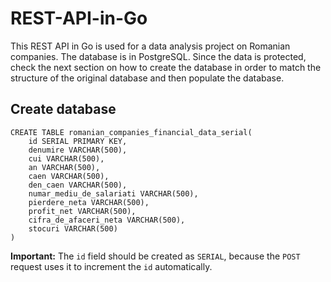 # REST-API-in-Go

This REST API in Go is used for a data analysis project on Romanian companies. The database is in PostgreSQL. Since the data is protected, check the next section on how to create the database in order to match the structure of the original database and then populate the database.

## Create database

```
CREATE TABLE romanian_companies_financial_data_serial(
	id SERIAL PRIMARY KEY,
	denumire VARCHAR(500),
	cui VARCHAR(500),
	an VARCHAR(500),
	caen VARCHAR(500),
	den_caen VARCHAR(500),
	numar_mediu_de_salariati VARCHAR(500),
	pierdere_neta VARCHAR(500),
	profit_net VARCHAR(500),
	cifra_de_afaceri_neta VARCHAR(500),
	stocuri VARCHAR(500)
)
```

**Important:** The `id` field should be created as `SERIAL`, because the `POST` request uses it to increment the `id` automatically.
